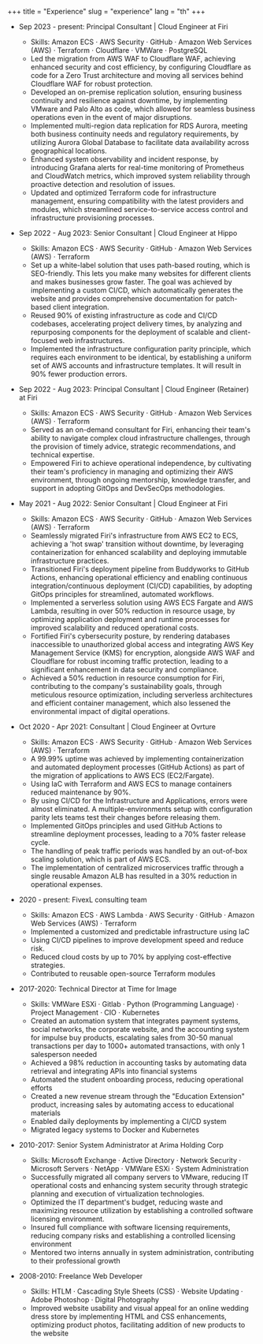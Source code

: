 +++
title = "Experience"
slug = "experience"
lang = "th"
+++

- Sep 2023 - present: Principal Consultant | Cloud Engineer at Firi
   - Skills: Amazon ECS · AWS Security · GitHub · Amazon Web Services (AWS) · Terraform · Cloudflare · VMWare · PostgreSQL
   - Led the migration from AWS WAF to Cloudflare WAF, achieving enhanced security and cost efficiency, by configuring Cloudflare as code for a Zero Trust architecture and moving all services behind Cloudflare WAF for robust protection.
   - Developed an on-premise replication solution, ensuring business continuity and resilience against downtime, by implementing VMware and Palo Alto as code, which allowed for seamless business operations even in the event of major disruptions.
   - Implemented multi-region data replication for RDS Aurora, meeting both business continuity needs and regulatory requirements, by utilizing Aurora Global Database to facilitate data availability across geographical locations.
   - Enhanced system observability and incident response, by introducing Grafana alerts for real-time monitoring of Prometheus and CloudWatch metrics, which improved system reliability through proactive detection and resolution of issues.
   - Updated and optimized Terraform code for infrastructure management, ensuring compatibility with the latest providers and modules, which streamlined service-to-service access control and infrastructure provisioning processes.

- Sep 2022 - Aug 2023: Senior Consultant | Cloud Engineer at Hippo
   - Skills: Amazon ECS · AWS Security · GitHub · Amazon Web Services (AWS) · Terraform
   - Set up a white-label solution that uses path-based routing, which is SEO-friendly. This lets you make many websites for different clients and makes businesses grow faster. The goal was achieved by implementing a custom CI/CD, which automatically generates the website and provides comprehensive documentation for patch-based client integration.
   - Reused 90% of existing infrastructure as code and CI/CD codebases, accelerating project delivery times, by analyzing and repurposing components for the deployment of scalable and client-focused web infrastructures.
   - Implemented the infrastructure configuration parity principle, which requires each environment to be identical, by establishing a uniform set of AWS accounts and infrastructure templates. It will result in 90% fewer production errors.

- Sep 2022 - Aug 2023: Principal Consultant | Cloud Engineer (Retainer) at Firi
    - Skills: Amazon ECS · AWS Security · GitHub · Amazon Web Services (AWS) · Terraform
    - Served as an on-demand consultant for Firi, enhancing their team's ability to navigate complex cloud infrastructure challenges, through the provision of timely advice, strategic recommendations, and technical expertise.
    - Empowered Firi to achieve operational independence, by cultivating their team's proficiency in managing and optimizing their AWS environment, through ongoing mentorship, knowledge transfer, and support in adopting GitOps and DevSecOps methodologies.

- May 2021 - Aug 2022: Senior Consultant | Cloud Engineer at Firi
   - Skills: Amazon ECS · AWS Security · GitHub · Amazon Web Services (AWS) · Terraform
   - Seamlessly migrated Firi's infrastructure from AWS EC2 to ECS, achieving a 'hot swap' transition without downtime, by leveraging containerization for enhanced scalability and deploying immutable infrastructure practices.
   - Transitioned Firi's deployment pipeline from Buddyworks to GitHub Actions, enhancing operational efficiency and enabling continuous integration/continuous deployment (CI/CD) capabilities, by adopting GitOps principles for streamlined, automated workflows.
   - Implemented a serverless solution using AWS ECS Fargate and AWS Lambda, resulting in over 50% reduction in resource usage, by optimizing application deployment and runtime processes for improved scalability and reduced operational costs.
   - Fortified Firi's cybersecurity posture, by rendering databases inaccessible to unauthorized global access and integrating AWS Key Management Service (KMS) for encryption, alongside AWS WAF and Cloudflare for robust incoming traffic protection, leading to a significant enhancement in data security and compliance.
   - Achieved a 50% reduction in resource consumption for Firi, contributing to the company's sustainability goals, through meticulous resource optimization, including serverless architectures and efficient container management, which also lessened the environmental impact of digital operations.

- Oct 2020 - Apr 2021: Consultant | Cloud Engineer at Ovrture
   - Skills: Amazon ECS · AWS Security · GitHub · Amazon Web Services (AWS) · Terraform
    - A 99.99% uptime was achieved by implementing containerization and automated deployment processes (GitHub Actions) as part of the migration of applications to AWS ECS (EC2/Fargate).
    - Using IaC with Terraform and AWS ECS to manage containers reduced maintenance by 90%. 
    - By using CI/CD for the Infrastructure and Applications, errors were almost eliminated. A multiple-environments setup with configuration parity lets teams test their changes before releasing them.
    - Implemented GitOps principles and used GitHub Actions to streamline deployment processes, leading to a 70% faster release cycle.
    - The handling of peak traffic periods was handled by an out-of-box scaling solution, which is part of AWS ECS.
    - The implementation of centralized microservices traffic through a single reusable Amazon ALB has resulted in a 30% reduction in operational expenses.

- 2020 - present: FivexL consulting team
    - Skills: Amazon ECS · AWS Lambda · AWS Security · GitHub · Amazon Web Services (AWS) · Terraform
    - Implemented a customized and predictable infrastructure using IaC
    - Using CI/CD pipelines to improve development speed and reduce risk.
    - Reduced cloud costs by up to 70% by applying cost-effective strategies.
    - Contributed to reusable open-source Terraform modules

- 2017-2020: Technical Director at Time for Image
    - Skills: VMWare ESXi · Gitlab · Python (Programming Language) · Project Management · CIO · Kubernetes
    - Created an automation system that integrates payment systems, social networks, the corporate website, and the accounting system for impulse buy products, escalating sales from 30-50 manual transactions per day to 1000+ automated transactions, with only 1 salesperson needed
    - Achieved a 98% reduction in accounting tasks by automating data retrieval and integrating APIs into financial systems
    - Automated the student onboarding process, reducing operational efforts
    - Created a new revenue stream through the "Education Extension" product, increasing sales by automating access to educational materials
    - Enabled daily deployments by implementing a CI/CD system
    - Migrated legacy systems to Docker and Kubernetes
  
- 2010-2017: Senior System Administrator at Arima Holding Corp
    - Skills: Microsoft Exchange · Active Directory · Network Security · Microsoft Servers · NetApp · VMWare ESXi · System Administration
    - Successfully migrated all company servers to VMware, reducing IT operational costs and enhancing system security through strategic planning and execution of virtualization technologies.
    - Optimized the IT department's budget, reducing waste and maximizing resource utilization by establishing a controlled software licensing environment.
    - Insured full compliance with software licensing requirements, reducing company risks and establishing a controlled licensing environment
    - Mentored two interns annually in system administration, contributing to their professional growth

- 2008-2010: Freelance Web Developer
    - Skills: HTLM · Cascading Style Sheets (CSS) · Website Updating · Adobe Photoshop · Digital Photography
    - Improved website usability and visual appeal for an online wedding dress store by implementing HTML and CSS enhancements, optimizing product photos, facilitating addition of new products to the website
